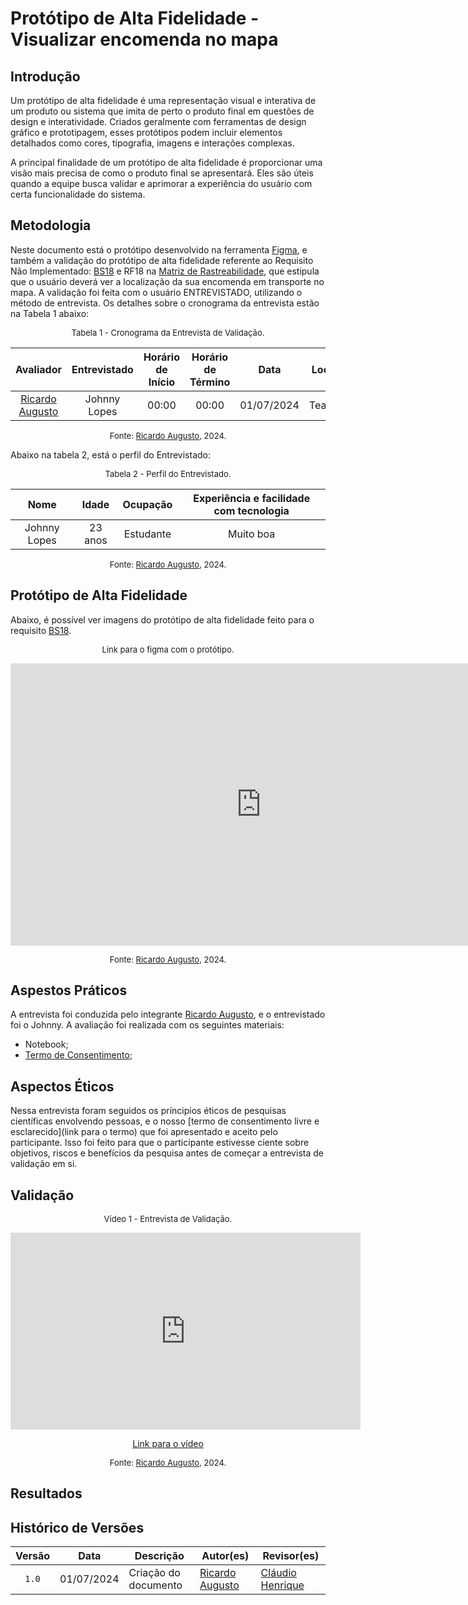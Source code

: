 # Protótipo de Alta Fidelidade - Visualizar encomenda no mapa

## Introdução

Um protótipo de alta fidelidade é uma representação visual e interativa de um produto ou sistema que imita de perto o produto final em questões de design e interatividade. Criados geralmente com ferramentas de design gráfico e prototipagem, esses protótipos podem incluir elementos detalhados como cores, tipografia, imagens e interações complexas.

A principal finalidade de um protótipo de alta fidelidade é proporcionar uma visão mais precisa de como o produto final se apresentará. Eles são úteis quando a equipe busca validar e aprimorar a experiência do usuário com certa funcionalidade do sistema.

## Metodologia

Neste documento está o protótipo desenvolvido na ferramenta [Figma](https://www.figma.com), e também a validação do protótipo de alta fidelidade referente ao  Requisito Não Implementado: [BS18](https://mmclovin.github.io/2024.1-App_Correios/elicitacao/tecnicas/brainstorming/#antes-da-refatoração) e RF18 na [Matriz de Rastreabilidade](https://mmclovin.github.io/2024.1-App_Correios/pos-rastreabilidade/matriz/#requisitos-funcionais), que estipula que o usuário deverá ver a localização da sua encomenda em transporte no mapa. A validação foi feita com o usuário ENTREVISTADO, utilizando o método de entrevista. Os detalhes sobre o cronograma da entrevista estão na Tabela 1 abaixo:

<font size="2"><p style="text-align: center">Tabela 1 - Cronograma da Entrevista de Validação.</p></font>

<center markdown="1">

|Avaliador|Entrevistado| Horário de Início| Horário de Término| Data| Local|
|:---:|:----:|:----:|:----:|:----:|:-----:|
|[Ricardo Augusto][RicardoGH]| Johnny Lopes | 00:00|00:00| 01/07/2024| Teams|

</center>

<font size="2"><p style="text-align: center">Fonte: [Ricardo Augusto][RicardoGH], 2024.</p></font>

Abaixo na tabela 2, está o perfil do Entrevistado:

<font size="2"><p style="text-align: center">Tabela 2 - Perfil do Entrevistado.</p></font>

<center markdown="1">

|Nome| Idade| Ocupação| Experiência e facilidade com tecnologia|
|:---:|:----:|:----:|:----:|
| Johnny Lopes | 23 anos | Estudante | Muito boa |

</center>

<font size="2"><p style="text-align: center">Fonte: [Ricardo Augusto][RicardoGH], 2024.</p></font>
 

## Protótipo de Alta Fidelidade

Abaixo, é possível ver imagens do protótipo de alta fidelidade feito para o requisito [BS18](https://mmclovin.github.io/2024.1-App_Correios/elicitacao/tecnicas/brainstorming/#antes-da-refatoração).

<font size="2"><p style="text-align: center">Link para o figma com o protótipo.</p></font>

<center markdown="1">

<iframe style="border: 1px solid rgba(0, 0, 0, 0.1);" width="800" height="450" src="https://www.figma.com/embed?embed_host=share&url=https%3A%2F%2Fwww.figma.com%2Fdesign%2FVnsUpPXWmPtbFsGCS8cypB%2FUntitled%3Fnode-id%3D0-1%26t%3Dj3KCfMHhNtOr95pw-1" allowfullscreen></iframe>

</center>

<font size="2"><p style="text-align: center">Fonte: [Ricardo Augusto][RicardoGH], 2024.</p></font>

## Aspestos Práticos

A entrevista foi conduzida pelo integrante [Ricardo Augusto][RicardoGH], e o entrevistado foi o Johnny. A avaliação foi realizada com os seguintes materiais:

- Notebook;
- [Termo de Consentimento](../assets/Termo_de_consentimento-imagem&voz.pdf);


## Aspectos Éticos

Nessa entrevista foram seguidos os príncipios éticos de pesquisas científicas envolvendo pessoas, e o nosso [termo de consentimento livre e esclarecido](link para o termo) que foi apresentado e aceito pelo participante. Isso foi feito para que o participante estivesse ciente sobre objetivos, riscos e benefícios da pesquisa antes de começar a entrevista de validação em si.


## Validação

<font size="2"><p style="text-align: center">Vídeo 1 - Entrevista de Validação.</p></font>

<center markdown="1">


<iframe width="560" height="315" src="https://www.youtube.com/embed" title="Apresentação 7 Interação Humano Computador 2024.1 - Grupo 3" frameborder="0" allow="accelerometer; autoplay; clipboard-write; encrypted-media; gyroscope; picture-in-picture; web-share" referrerpolicy="strict-origin-when-cross-origin" allowfullscreen></iframe>


<p style="text-align: center">
    <a href="link"> Link para o vídeo </a>
</p>

</center>

<font size="2"><p style="text-align: center">Fonte: [Ricardo Augusto][RicardoGH], 2024.</p></font>


## Resultados


## Histórico de Versões

| Versão | Data | Descrição | Autor(es) | Revisor(es) |
| :----: | :--: | --------- | ----------- | ------ |
| `1.0`  | 01/07/2024 | Criação do documento | [Ricardo Augusto][RicardoGH] | [Cláudio Henrique][ClaudioGH] |

[ClaudioGH]: https://github.com/claudiohsc
[DaniloGH]: https://github.com/Danilo-Carvalho-Antunes
[EliasGH]: https://github.com/EliasOliver21
[GabrielBGH]: https://github.com/Bertolazi
[GabrielFGH]: https://github.com/MMcLovin
[PabloGH]: https://github.com/pabloheika
[RicardoGH]: https://www.github.com/avmricardo
